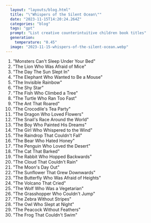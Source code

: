 ```yaml
---
  layout: "layouts/blog.html"
  title: "\"Whispers of the Silent Ocean\""
  date: "2023-11-15T14:20:24.264Z"
  categories: "blog"
  tags: "gpt"
  prompt: "List creative counterintuitive children book titles"
  generation: 
    temperature: "0.45"
  image: "2023-11-15-whispers-of-the-silent-ocean.webp"
---
```

1. "Monsters Can't Sleep Under Your Bed"
2. "The Lion Who Was Afraid of Mice"
3. "The Day The Sun Slept In"
4. "The Elephant Who Wanted to Be a Mouse"
5. "The Invisible Rainbow"
6. "The Shy Star"
7. "The Fish Who Climbed a Tree"
8. "The Turtle Who Ran Too Fast"
9. "The Ant That Roared"
10. "The Crocodile's Tea Party"
11. "The Dragon Who Loved Flowers"
12. "The Snail's Race Around the World"
13. "The Boy Who Painted His Dreams"
14. "The Girl Who Whispered to the Wind"
15. "The Raindrop That Couldn't Fall"
16. "The Bear Who Hated Honey"
17. "The Penguin Who Loved the Desert"
18. "The Cat That Barked"
19. "The Rabbit Who Hopped Backwards"
20. "The Cloud That Couldn't Rain"
21. "The Moon's Day Out"
22. "The Sunflower That Grew Downwards"
23. "The Butterfly Who Was Afraid of Heights"
24. "The Volcano That Cried"
25. "The Wolf Who Was a Vegetarian"
26. "The Grasshopper Who Couldn't Jump"
27. "The Zebra Without Stripes"
28. "The Owl Who Slept at Night"
29. "The Peacock Without Feathers"
30. "The Frog That Couldn't Swim"
